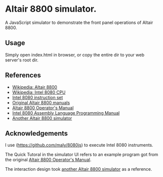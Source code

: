 # Altair 8800 simulator.

A JavaScript simulator to demonstrate the front panel operations of Altair 8800.

## Usage

Simply open index.html in browser, or copy the entire dir to your web server's root dir.

## References

 * [Wikipedia: Altair 8800](https://en.wikipedia.org/wiki/Altair_8800)
 * [Wikipedia: Intel 8080 CPU](https://en.wikipedia.org/wiki/Intel_8080)
 * [Intel 8080 instruction set](http://www.classiccmp.org/dunfield/r/8080.txt)
 * [Original Altair 8800 manuals](https://altairclone.com/altair_manuals.html)
 * [Altair 8800 Operator's Manual](https://altairclone.com/downloads/manuals/Altair%208800%20Operator's%20Manual.pdf)
 * [Intel 8080 Assembly Language Programming Manual](http://www.classiccmp.org/dunfield/r/8080asm.pdf)
 * [Another Altair 8800 simulator](https://s2js.com/altair/)

## Acknowledgements

I use (https://github.com/maly/8080js) to execute Intel 8080 instruments.

The Quick Tutoral in the simulator UI refers to an example program got from the original [Altair 8800 Operator's Manual](https://altairclone.com/downloads/manuals/Altair%208800%20Operator's%20Manual.pdf).

The interaction design took [another Altair 8800 simulator](https://s2js.com/altair/) as a reference.
